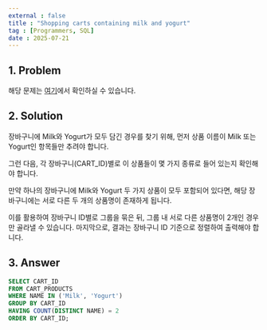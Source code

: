 ```yaml
---
external : false
title : "Shopping carts containing milk and yogurt"
tag : [Programmers, SQL]
date : 2025-07-21
---
```


## 1. Problem

해당 문제는 [여기](https://school.programmers.co.kr/learn/courses/30/lessons/62284)에서 확인하실 수 있습니다.

## 2. Solution

장바구니에 Milk와 Yogurt가 모두 담긴 경우를 찾기 위해, 먼저 상품 이름이 Milk 또는 Yogurt인 항목들만 추려야 합니다.

그런 다음, 각 장바구니(CART_ID)별로 이 상품들이 몇 가지 종류로 들어 있는지 확인해야 합니다.

만약 하나의 장바구니에 Milk와 Yogurt 두 가지 상품이 모두 포함되어 있다면, 해당 장바구니에는 서로 다른 두 개의 상품명이 존재하게 됩니다.

이를 활용하여 장바구니 ID별로 그룹을 묶은 뒤, 그룹 내 서로 다른 상품명이 2개인 경우만 골라낼 수 있습니다. 마지막으로, 결과는 장바구니 ID 기준으로 정렬하여 출력해야 합니다.

## 3. Answer

```sql
SELECT CART_ID
FROM CART_PRODUCTS
WHERE NAME IN ('Milk', 'Yogurt')
GROUP BY CART_ID
HAVING COUNT(DISTINCT NAME) = 2
ORDER BY CART_ID;
```

